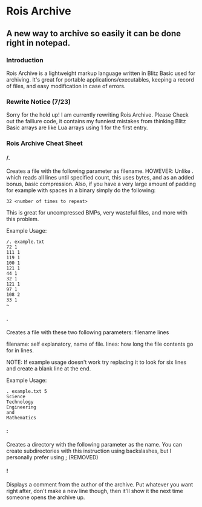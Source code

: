 # Rois Archive



## A new way to archive so easily it can be done right in notepad.




### Introduction



Rois Archive is a lightweight markup language written in Blitz Basic used
for archiving. It's great for portable applications/executables, keeping a record
of files, and easy modification in case of errors.



### Rewrite Notice (7/23)



Sorry for the hold up!
I am currently rewriting Rois Archive. 
Please Check out the failiure code, it contains my funniest mistakes
from thinking Blitz Basic arrays are like Lua arrays using 1 for the first entry.




### Rois Archive Cheat Sheet



#### /.

Creates a file with the following parameter as filename.
HOWEVER: Unlike . which reads all lines until specified count,
this uses bytes, and as an added bonus, basic compression.
Also, if you have a very large amount of padding for example with 
spaces in a binary simply do the following:
```
32 <number of times to repeat>
```
This is great for uncompressed BMPs, very wasteful files, and more with
this problem.



Example Usage:
```
/. example.txt
72 1
111 1
119 1
100 1
121 1
44 1
32 1
121 1
97 1
108 2
33 1
~
```



#### .

Creates a file with these two following parameters: filename lines



filename: self explanatory, name of file.
lines: how long the file contents go for in lines.



NOTE: If example usage doesn't work try replacing it to look for six
lines and create a blank line at the end.



Example Usage:
```
. example.txt 5
Science
Technology
Engineering
and
Mathematics
```




#### :

Creates a directory with the following parameter as the name.
You can create subdirectories with this instruction using backslashes,
but I personally prefer using ; (REMOVED)



#### !

Displays a comment from the author of the archive. Put whatever you want right after,
don't make a new line though, then it'll show it the next time someone opens the archive
up.
